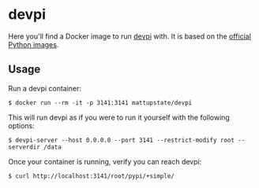 # devpi

Here you'll find a Docker image to run [devpi][devpi] with. It is based on the
[official Python images][pyhub].

## Usage

Run a devpi container:

    $ docker run --rm -it -p 3141:3141 mattupstate/devpi

This will run devpi as if you were to run it yourself with the following options:

    $ devpi-server --host 0.0.0.0 --port 3141 --restrict-modify root --serverdir /data

Once your container is running, verify you can reach devpi:

    $ curl http://localhost:3141/root/pypi/+simple/


[devpi]: http://doc.devpi.net "devpi documentatino"
[pyhub]: https://registry.hub.docker.com/_/python/ "Official Python Docker images"
